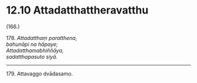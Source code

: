 

# 12.10 Attadatthattheravatthu



(166.)

178\. _Attadatthaṃ paratthena,_  
_bahunāpi na hāpaye;_  
_Attadatthamabhiññāya,_  
_sadatthapasuto siyā._  


---

179\. Attavaggo dvādasamo.





